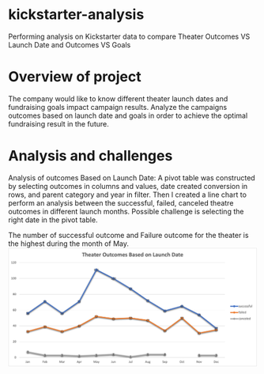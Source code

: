 # kickstarter-analysis
Performing analysis on Kickstarter data to compare Theater Outcomes VS Launch Date and Outcomes VS Goals
# Overview of project 
The company would like to know different theater launch dates and fundraising goals impact campaign results. Analyze the campaigns outcomes based on launch date and goals in order to achieve the optimal fundraising result in the future.  

# Analysis and challenges 
Analysis of outcomes Based on Launch Date: A pivot table was constructed by selecting outcomes in columns and values, date created conversion in rows, and parent category and year in filter.  Then I created a line chart to perform an analysis between the successful, failed, canceled theatre outcomes in different launch months. Possible challenge is selecting the right date in the pivot table.  

The number of successful outcome and Failure outcome for the theater is the highest during the month of May.  
![Theater_Outcomes_vs_Launch.png](Theater_Outcomes_vs_Launch.png)

